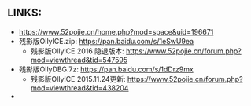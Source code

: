 
## LINKS:
* https://www.52pojie.cn/home.php?mod=space&uid=196671
* 残影版OllyICE.zip: https://pan.baidu.com/s/1eSwU9ea
  * 残影版OllyICE 2016 隐退版本: https://www.52pojie.cn/forum.php?mod=viewthread&tid=547595
* 残影版OllyDBG.7z: https://pan.baidu.com/s/1dDrz9mx
  * 残影版OllyICE 2015.11.24更新: https://www.52pojie.cn/forum.php?mod=viewthread&tid=438204
* 

